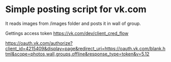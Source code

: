 # Simple posting script for vk.com

It reads images from /images folder and posts it in wall of group.

Gettings access token
https://vk.com/dev/client_cred_flow

https://oauth.vk.com/authorize?client_id=4215409&display=page&redirect_uri=https://oauth.vk.com/blank.html&scope=photos,wall,groups,offline&response_type=token&v=5.12
